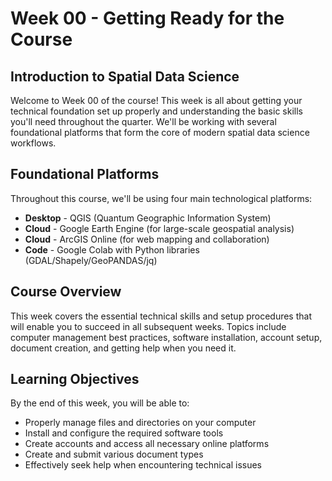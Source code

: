 # Week 00 - Getting Ready for the Course

## Introduction to Spatial Data Science

Welcome to Week 00 of the course! This week is all about getting your technical foundation set up properly and understanding the basic skills you'll need throughout the quarter. We'll be working with several foundational platforms that form the core of modern spatial data science workflows.

## Foundational Platforms

Throughout this course, we'll be using four main technological platforms:

- **Desktop** - QGIS (Quantum Geographic Information System)
- **Cloud** - Google Earth Engine (for large-scale geospatial analysis)
- **Cloud** - ArcGIS Online (for web mapping and collaboration)
- **Code** - Google Colab with Python libraries (GDAL/Shapely/GeoPANDAS/jq)

## Course Overview

This week covers the essential technical skills and setup procedures that will enable you to succeed in all subsequent weeks. Topics include computer management best practices, software installation, account setup, document creation, and getting help when you need it.

## Learning Objectives

By the end of this week, you will be able to:

- Properly manage files and directories on your computer
- Install and configure the required software tools
- Create accounts and access all necessary online platforms
- Create and submit various document types
- Effectively seek help when encountering technical issues
